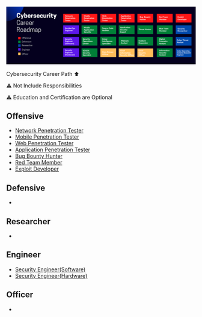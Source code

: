 ![ROADMAP](allv1.png)

Cybersecurity Career Path ⬆️

⚠️ Not Include Responsibilities

⚠️ Education and Certification are Optional

## Offensive

* [Network Penetration Tester](https://github.com/rezaduty/security-career-path/blob/master/Network_Penetration_Tester.md)
* [Mobile Penetration Tester](https://github.com/rezaduty/security-career-path/blob/master/Mobile_Penetration_Tester.md)
* [Web Penetration Tester](https://github.com/rezaduty/security-career-path/blob/master/Web_Penetration_Tester.md)
* [Application Penetration Tester](https://github.com/rezaduty/security-career-path/blob/master/Application_Penetration_Tester.md)
* [Bug Bounty Hunter](https://github.com/rezaduty/security-career-path/blob/master/Bug_Bounty_Hunter.md)
* [Red Team Member](https://github.com/rezaduty/security-career-path/blob/master/Red-Team-Member.md)
* [Exploit Developer](https://github.com/rezaduty/security-career-path/blob/master/Exploit_Developer.md)


## Defensive

* 

## Researcher

* 

## Engineer

* [Security Engineer(Software)](https://github.com/rezaduty/security-career-path/blob/master/Security_Engineer(Software).md)
* [Security Engineer(Hardware)](https://github.com/rezaduty/security-career-path/blob/master/Security_Engineer(Hardware).md)

## Officer

* 
